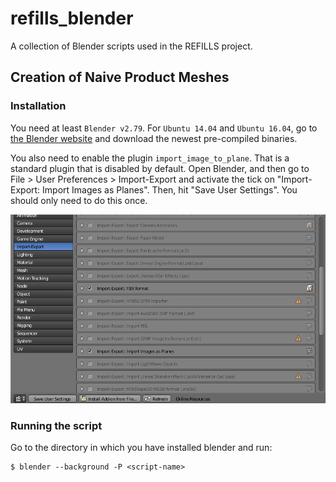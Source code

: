 # refills_blender
A collection of Blender scripts used in the REFILLS project.

## Creation of Naive Product Meshes
### Installation
You need at least ```Blender v2.79```. For ```Ubuntu 14.04``` and ```Ubuntu 16.04```, go to [the Blender website](https://www.blender.org/) and download the newest pre-compiled binaries.

You also need to enable the plugin ```import_image_to_plane```. That is a standard plugin that is disabled by default. Open Blender, and then go to File > User Preferences > Import-Export and activate the tick on "Import-Export: Import Images as Planes". Then, hit "Save User Settings". You should only need to do this once.

![import_images_as_planes](https://github.com/refills-project/refills_blender/blob/master/doc/import_images_as_planes.png)

### Running the script
Go to the directory in which you have installed blender and run:
```shell
$ blender --background -P <script-name>
```
